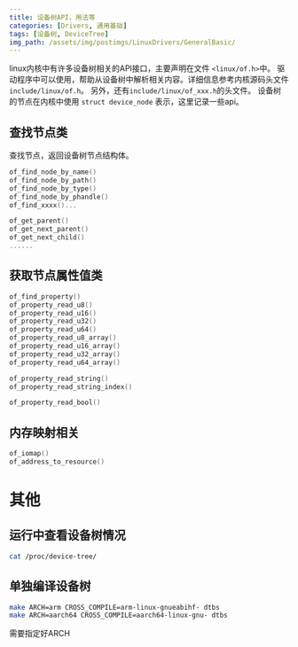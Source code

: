 ```yaml
---
title: 设备树API，用法等
categories: [Drivers, 通用基础]
tags: [设备树, DeviceTree]
img_path: /assets/img/postimgs/LinuxDrivers/GeneralBasic/
---
```


linux内核中有许多设备树相关的API接口，主要声明在文件 `<linux/of.h>`中。
驱动程序中可以使用，帮助从设备树中解析相关内容。详细信息参考内核源码头文件`include/linux/of.h`。
另外，还有`include/linux/of_xxx.h`的头文件。
设备树的节点在内核中使用 `struct device_node` 表示，这里记录一些api。

## 查找节点类

查找节点，返回设备树节点结构体。

```c
of_find_node_by_name()
of_find_node_by_path()
of_find_node_by_type()
of_find_node_by_phandle()
of_find_xxxx()...

of_get_parent()
of_get_next_parent()
of_get_next_child()
......

```


## 获取节点属性值类

```c
of_find_property()
of_property_read_u8()
of_property_read_u16()
of_property_read_u32()
of_property_read_u64()
of_property_read_u8_array()
of_property_read_u16_array()
of_property_read_u32_array()
of_property_read_u64_array()

of_property_read_string()
of_property_read_string_index()

of_property_read_bool()
```

## 内存映射相关

```c
of_iomap()
of_address_to_resource()
```



# 其他

## 运行中查看设备树情况

```bash
cat /proc/device-tree/
```

## 单独编译设备树

```bash
make ARCH=arm CROSS_COMPILE=arm-linux-gnueabihf- dtbs
make ARCH=aarch64 CROSS_COMPILE=aarch64-linux-gnu- dtbs
```
需要指定好ARCH

